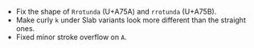 * Fix the shape of `Rrotunda` (U+A75A) and `rrotunda` (U+A75B).
* Make curly `k` under Slab variants look more different than the straight ones.
* Fixed minor stroke overflow on `A`.
